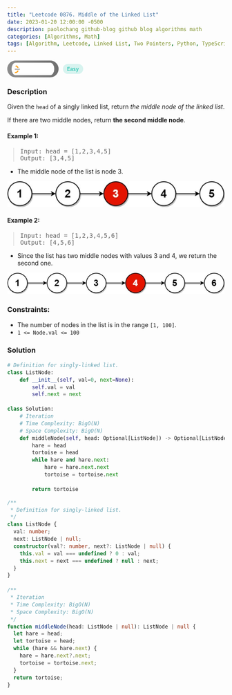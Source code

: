 ```yaml
---
title: "Leetcode 0876. Middle of the Linked List"
date: 2023-01-20 12:00:00 -0500
description: paolochang github-blog github blog algorithms math
categories: [Algorithms, Math]
tags: [Algorithm, Leetcode, Linked List, Two Pointers, Python, TypeScript]
---
```


<style type='text/css'>
blockquote {
  margin-left: 14px;
}
img {
  left: 0 !important;
  transform: none !important;
  -webkit-transform: none !important;
}
[class*="summary"] {
  display: none;
}
[class*="header"] {
  display: flex;
  flex-direction: row;
  align-items: center;
  gap: 10px;
}
[class*="leet_logo"] {
  height: 29px;
  padding: 5px 10px;
  border-radius: 21px;
  background-color: #f7f7f7;
  background: linear-gradient(90deg, rgba(80,80,80,0.65) 0%, rgba(36,36,36,0.65) 100%);
}
[class*="easy"] {
  color: #00B8A3;
  font-size: 12px;
  padding: 4px 10px;
  border-radius: 21px;
  background-color: rgba(0, 184, 163, 0.15);
}
[class*="medium"] {
  color: #FFC01E;
  font-size: 12px;
  padding: 4px 10px;
  border-radius: 21px;
  background-color: #FFC01E26;
}
</style>

<div class=summary>
  Given the `head` of a singly linked list, return _the middle node of the linked list_.
  
  If there are two middle nodes, return the second middle node. 
  　　　　　　　　　　　　　　　　　　　　　　　　　　　　　　　　　　　　　　　　　　　　　　　　　　　　　　　　　　　　　　　　　　　　　　　　　　　　　　　　　　　　　　　　　　　　　　　　　　　　
</div>

<div id=header class=header>
  <img class=leet_logo src="/assets/img/leetcode_logo.png" alt="Leetcode" />
  <span class=easy>Easy</span>
</div>

### Description

Given the `head` of a singly linked list, return _the middle node of the linked list_.

If there are two middle nodes, return **the second middle node**.

#### Example 1:

> <pre>
> Input: head = [1,2,3,4,5]
> Output: [3,4,5]
> </pre>

- The middle node of the list is node 3.

<img src="/assets/img/leetcode_0876a.jpeg" alt="Binary Tree Preorder Traversal" width="auto">

#### Example 2:

> <pre>
> Input: head = [1,2,3,4,5,6]
> Output: [4,5,6]
> </pre>

- Since the list has two middle nodes with values 3 and 4, we return the second one.

<img src="/assets/img/leetcode_0876b.jpeg" alt="Binary Tree Preorder Traversal" width="auto">

### Constraints:

- The number of nodes in the list is in the range `[1, 100]`.
- `1 <= Node.val <= 100`

### Solution

```py
# Definition for singly-linked list.
class ListNode:
    def __init__(self, val=0, next=None):
        self.val = val
        self.next = next

class Solution:
    # Iteration
    # Time Complexity: BigO(N)
    # Space Complexity: BigO(N)
    def middleNode(self, head: Optional[ListNode]) -> Optional[ListNode]:
        hare = head
        tortoise = head
        while hare and hare.next:
            hare = hare.next.next
            tortoise = tortoise.next

        return tortoise
```

```ts
/**
 * Definition for singly-linked list.
 */
class ListNode {
  val: number;
  next: ListNode | null;
  constructor(val?: number, next?: ListNode | null) {
    this.val = val === undefined ? 0 : val;
    this.next = next === undefined ? null : next;
  }
}

/**
 * Iteration
 * Time Complexity: BigO(N)
 * Space Complexity: BigO(N)
 */
function middleNode(head: ListNode | null): ListNode | null {
  let hare = head;
  let tortoise = head;
  while (hare && hare.next) {
    hare = hare.next?.next;
    tortoise = tortoise.next;
  }
  return tortoise;
}
```

<script>
  const anchor = document.getElementById("header").querySelector("a");
  anchor.classList.remove("popup");
  anchor.style.cursor = "pointer";
  anchor.setAttribute("target", "_black");
  anchor.setAttribute("href", "https://leetcode.com/problems/middle-of-the-linked-list/");
</script>
